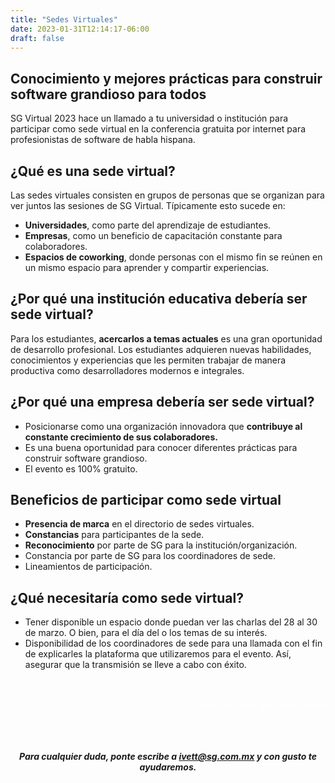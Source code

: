 ```yaml
---
title: "Sedes Virtuales"
date: 2023-01-31T12:14:17-06:00
draft: false
---
```


## Conocimiento y mejores prácticas para construir software grandioso para todos

SG Virtual 2023 hace un llamado a tu universidad o institución para participar como sede virtual en la conferencia gratuita por internet para profesionistas de software de habla hispana.

## ¿Qué es una sede virtual?

Las sedes virtuales consisten en grupos de personas que se organizan para ver juntos las sesiones de SG Virtual. Típicamente esto sucede en:

* **Universidades**, como parte del aprendizaje de estudiantes.
* **Empresas**, como un beneficio de capacitación constante para colaboradores.
* **Espacios de coworking**, donde personas con el mismo fin se reúnen en un mismo espacio para aprender y compartir experiencias.


## ¿Por qué una institución educativa debería ser sede virtual?

Para los estudiantes, **acercarlos a temas actuales** es una gran oportunidad de desarrollo profesional.  Los estudiantes adquieren nuevas habilidades, conocimientos y experiencias que les permiten trabajar de manera productiva como desarrolladores modernos e integrales.


## ¿Por qué una empresa debería ser sede virtual?

* Posicionarse como una organización innovadora que **contribuye al constante crecimiento de sus colaboradores.**
* Es una buena oportunidad para conocer diferentes prácticas para construir software grandioso.
* El evento es 100% gratuito.


## Beneficios de participar como sede virtual

* **Presencia de marca** en el directorio de sedes virtuales.
* **Constancias** para participantes de la sede.
* **Reconocimiento** por parte de SG para la institución/organización.
* Constancia por parte de SG para los coordinadores de sede.
* Lineamientos de participación.


<h2> ¿Qué necesitaría como sede virtual? </h2>

* Tener disponible un espacio donde puedan ver las charlas del 28 al 30 de marzo. O bien, para el día del o los temas de su interés.
* Disponibilidad de los coordinadores de sede para una llamada con el fin de explicarles la plataforma que utilizaremos para el evento. Así, asegurar que la transmisión se lleve a cabo con éxito.


<br>
<br>
<center>
<a href="https://sg1.run/sedesvirtuales" class="btn btn-hero1 btn-rounded" style="color: white; float: right; text-decoration: none;">Quiero registrar una sede virtual</a><center>

<br>
<br><br>
<br>

***Para cualquier duda, ponte escribe a ivett@sg.com.mx y con gusto te ayudaremos.***
